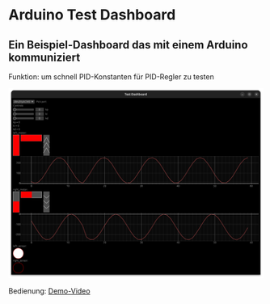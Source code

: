 # Arduino Test Dashboard
## Ein Beispiel-Dashboard das mit einem Arduino kommuniziert
Funktion: um schnell PID-Konstanten für PID-Regler zu testen

![](Screenshot.png)

Bedienung: [Demo-Video](Demo.mp4)